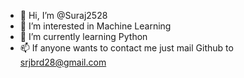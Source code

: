 - 👋 Hi, I’m @Suraj2528
- 👀 I’m interested in Machine Learning
- 🌱 I’m currently learning Python
- 📫 If anyone wants to contact me just mail Github to srjbrd28@gmail.com

<!---
Suraj2528/Suraj2528 is a ✨ special ✨ repository because its `README.md` (this file) appears on your GitHub profile.
You can click the Preview link to take a look at your changes.
--->
